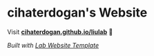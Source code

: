 
# cihaterdogan's Website

Visit **[cihaterdogan.github.io/liulab](https://cihaterdogan.github.io/liulab)** 🚀

_Built with [Lab Website Template](https://greene-lab.gitbook.io/lab-website-template-docs)_

